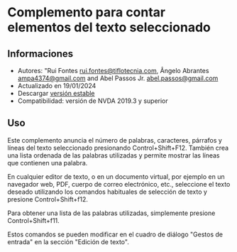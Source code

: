 # Complemento para contar elementos del texto seleccionado


## Informaciones
* Autores: "Rui Fontes <rui.fontes@tiflotecnia.com>, Ângelo Abrantes <ampa4374@gmail.com> and Abel Passos Jr. <abel.passos@gmail.com>
* Actualizado en 19/01/2024
* Descargar [versión estable][1]
* Compatibilidad: versión de NVDA 2019.3 y superior

## Uso
Este complemento anuncia el número de palabras, caracteres, párrafos y líneas del texto seleccionado presionando Control+Shift+F12.
También crea una lista ordenada de las palabras utilizadas y permite mostrar las líneas que contienen una palabra.

En cualquier editor de texto, o en un documento virtual, por ejemplo en un navegador web, PDF, cuerpo de correo electrónico, etc., seleccione el texto deseado utilizando los comandos habituales de selección de texto y presione Control+Shift+f12.

Para obtener una lista de las palabras utilizadas, simplemente presione Control+Shift+f11.

Estos comandos se pueden modificar en el cuadro de diálogo "Gestos de entrada" en la sección "Edición de texto".

[1]: https://github.com/ruifontes/wordCount/releases/download/2024.02.25/wordCount-2024.02.25.nvda-addon
